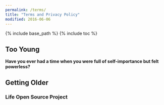 ```yaml
---
permalink: /terms/
title: "Terms and Privacy Policy"
modified: 2016-06-06
---
```


{% include base_path %}
{% include toc %}
## Too Young
**Have you ever had a time when you were full of self-importance but felt powerless?**

## Getting Older
### Life Open Source Project

